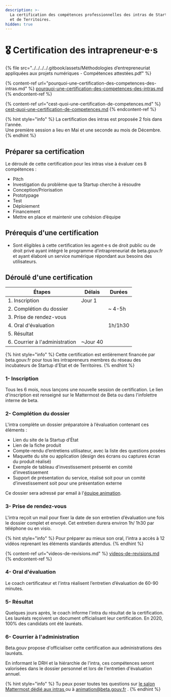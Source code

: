 ```yaml
---
description: >-
  La certification des compétences professionnelles des intras de Startup d'Etat
  et de Territoires.
hidden: true
---
```


# 🎖️ Certification des intrapreneur·e·s

{% file src="../../../../.gitbook/assets/Méthodologies d’entrepreneuriat appliquées aux projets numériques - Compétences attestées.pdf" %}

{% content-ref url="pourquoi-une-certification-des-competences-des-intras.md" %}
[pourquoi-une-certification-des-competences-des-intras.md](pourquoi-une-certification-des-competences-des-intras.md)
{% endcontent-ref %}

{% content-ref url="cest-quoi-une-certification-de-competences.md" %}
[cest-quoi-une-certification-de-competences.md](cest-quoi-une-certification-de-competences.md)
{% endcontent-ref %}

{% hint style="info" %}
La certification des intras est proposée 2 fois dans l'année.\
Une première session a lieu en Mai et une seconde au mois de Décembre.
{% endhint %}

## Préparer sa certification

Le déroulé de cette certification pour les intras vise à évaluer ces 8 compétences :

* Pitch
* Investigation du problème que ta Startup cherche à résoudre
* Conception/Priorisation
* Prototypage
* Test
* Déploiement
* Financement
* Mettre en place et maintenir une cohésion d’équipe

## Prérequis d'une certification

* Sont éligibles à cette certification les agent·e·s de droit public ou de droit privé ayant intégré le programme d’intrapreneuriat de beta.gouv.fr et ayant élaboré un service numérique répondant aux besoins des utilisateurs.

## Déroulé d'une certification

| Étapes                         | Délais    | Durées  |
| ------------------------------ | --------- | ------- |
| 1. Inscription                 | Jour 1    |         |
| 2. Complétion du dossier       |           | \~ 4-5h |
| 3. Prise de rendez-vous        |           |         |
| 4. Oral d'évaluation           |           | 1h/1h30 |
| 5. Résultat                    |           |         |
| 6. Courrier à l'administration | \~Jour 40 |         |

{% hint style="info" %}
Cette certification est entièrement financée par beta.gouv.fr pour tous les intrapreneurs membres du réseau des incubateurs de Startup d'Etat et de Territoires.
{% endhint %}

### 1- Inscription

Tous les 6 mois, nous lançons une nouvelle session de certification. Le lien d'inscription est renseigné sur le Mattermost de Beta ou dans l'infolettre interne de beta.

### 2- Complétion du dossier

L'intra complète un dossier préparatoire à l’évaluation contenant ces éléments :

* Lien du site de la Startup d’État
* Lien de la fiche produit
* Compte-rendu d’entretiens utilisateur, avec la liste des questions posées
* Maquette du site ou application (design des écrans ou captures écran du produit réalisé)
* Exemple de tableau d’investissement présenté en comité d’investissement
* Support de présentation du service, réalisé soit pour un comité d’investissement soit pour une présentation externe

Ce dossier sera adressé par email à l'[équipe animation](../../../decouvrir-les-guides-des-autres-incubateurs/incubateur-de-la-dinum/lequipe-danimation-beta.gouv.fr.md).

### 3- Prise de rendez-vous

L'intra reçoit un mail pour fixer la date de son entretien d’évaluation une fois le dossier complet et envoyé. Cet entretien durera environ 1h/ 1h30 par téléphone ou en visio.

{% hint style="info" %}
Pour préparer au mieux son oral, l'intra a accès à 12 vidéos reprenant les éléments standards attendus.
{% endhint %}

{% content-ref url="videos-de-revisions.md" %}
[videos-de-revisions.md](videos-de-revisions.md)
{% endcontent-ref %}

### 4- Oral d'évaluation

Le coach certificateur et l'intra réalisent l’entretien d’évaluation de 60-90 minutes.

### 5- Résultat

Quelques jours après, le coach informe l'intra du résultat de la certification. Les lauréats reçoivent un document officialisant leur certification. En 2020, 100% des candidats ont été lauréats.

### 6- Courrier à l'administration

Beta.gouv propose d'officialiser cette certification aux administrations des lauréats.

En informant le DRH et la hiérarchie de l'intra, ces compétences seront valorisées dans le dossier personnel et lors de l'entretien d'évaluation annuel.

{% hint style="info" %}
Tu peux poser toutes tes questions sur [le salon Mattermost dédié aux intras ](https://mattermost.incubateur.net/betagouv/channels/domaine-intrapreneurs)ou à animation@beta.gouv.fr .
{% endhint %}

